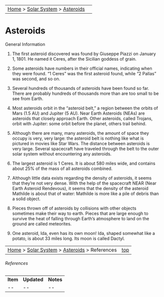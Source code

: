 |    |    |
|:---|---:|
|[Home](/notes/#object-notes) > [Solar System](/notes/#solar-system) > [Asteroids](../!asteroid-info) |

# Asteroids
General Information

1.	The first asteroid discovered was found by Giuseppe Piazzi on January 1, 1801.  He named it Ceres, after the Sicilian goddess of grain.

2.	Some asteroids have numbers in their official names, indicating when they were found.  “1 Ceres” was the first asteroid found, while “2 Pallas” was second, and so on.

3.	Several hundreds of thousands of asteroids have been found so far.  There are probably hundreds of thousands more than are too small to be see from Earth.

4.	Most asteroids orbit in the “asteroid belt,” a region between the orbits of Mars (1.5 AU) and Jupiter (5 AU).  Near Earth Asteroids (NEAs) are asteroids that closely approach Earth.  Other asteroids, called Trojans, orbit with Jupiter: some orbit before the planet, others trail behind.

5.	Although there are many, many asteroids, the amount of space they occupy is very, very large: the asteroid belt is nothing like what is pictured in movies like Star Wars.  The distance between asteroids is very large.  Several spacecraft have traveled through the belt to the outer solar system without encountering any asteroids.

6.	The largest asteroid is 1 Ceres.  It is about 580 miles wide, and contains about 25% of the mass of all asteroids combined.

7.	Although little data exists regarding the density of asteroids, it seems that they’re not very dense.  With the help of the spacecraft NEAR (Near Earth Asteroid Rendevous), it seems that the density of the asteroid Mathilde is about that of water: Mathilde is more like a pile of debris than a solid object.

8.	Pieces thrown off of asteroids by collisions with other objects sometimes make their way to earth.  Pieces that are large enough to survive the heat of falling through Earth’s atmosphere to land on the ground are called meteorites.

9.	One asteroid, Ida, even has its own moon!  Ida, shaped somewhat like a potato, is about 33 miles long.  Its moon is called Dactyl.

|    |    |
|:---|---:|
|[Home](/notes/#object-notes) > [Solar System](/notes/#solar-system) > [Asteroids](../!asteroid-info) > References|[top](#asteroids)|

###### References

|   |   |   |
|---|---|---|
|**Item**|**Updated**|**Notes**|
| -- | -- | -- |